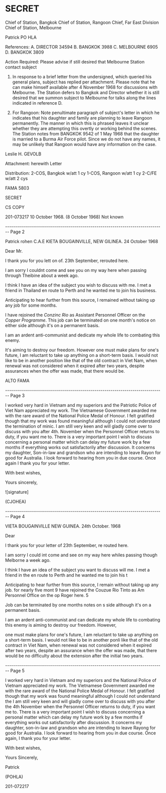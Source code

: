 # SECRET

Chief of Station, Bangkok
Chief of Station, Rangoon
Chief, Far East Division
Chief of Station, Melbourne

Patrick PO HLA

References: A. DIRECTOR 34594
B. BANGKOK 3988
C. MELBOURNE 6905
D. BANGKOK 3809

Action Required: Please advise if still desired that Melbourne Station contact subject

1. In response to a brief letter from the undersigned, which queried his general plans, subject has replied per attachment. Please note that he can make himself available after 4 November 1968 for discussions with Melbourne. The Station defers to Bangkok and Director whether it is still desired that we summon subject to Melbourne for talks along the lines indicated in reference D.

2. For Rangoon: Note penultimate paragraph of subject's letter in which he indicates that his daughter and family are planning to leave Rangoon permanently. The manner in which this is phrased leaves it unclear whether they are attempting this overtly or working behind the scenes. The Station notes from BANGKOK 9542 of 1 May 1968 that the daughter is married to a Burma Air Force pilot. Since we do not have any names, it may be unlikely that Rangoon would have any information on the case.

Leslie H. GEVOLB

Attachment: herewith Letter

Distribution:
2-COS, Bangkok w/att 1 cy
1-COS, Rangoon w/att 1 cy
2-C/FE w/att 2 cys

FAMA 5803

SECRET

CS COPY

201-073217
10 October 1968.
(8 October 1968)
Not known


-------------------------------------------------------------------------------- Page 2

Patrick rohen
C.A.E
KIETA
BOUGAINVILLE,
NEW GILINEA.
24 October 1968

Dear Mr.

I thank you for you lett on of. 23th September, rerouted here.

I am sorry I couldnt come and see you on my way here when passing through Theibine about a week ago.

I think I have an idea of the subject you wish to discuss with me. I met a friend in Thailand en route to Perth and he wanted me to join his business.

Anticipating to hear further from this source, I remained without taking up any job for some months.

I have rejoined the *Conzinc Rio* as Assistant Personnel Officer on the *Copper Programme*. This job can be terminated on one month's notice on either side although it's on a permanent basis.

I am an ardent anti-communist and dedicate my whole life to combating this enemy.

It's aiming to destroy our freedom. However one must make plans for one's future, I am reluctant to take up anything on a short-term basis. I would not like to be in another position like that of the old contract in Viet Nam, when renewal was not considered when it expired after two years, despite assurances when the offer was made, that there would be.

ALTO FAMA


-------------------------------------------------------------------------------- Page 3

I worked very hard in Vietnam and my superiors and the Patriotic Police of Viet Nam appreciated my work. The Vietnamese Government awarded me with the rare award of the National Police Medal of Honour. I felt gratified though that my work was found meaningful although I could not understand the termination of minic. I am still very keen and will gladly come over to discuss with you after 4th. November when the Personnel Officer returns to duty, if you want me to. There is a very important point I wish to discuss concerning a personal matter which can delay my future work by a few months if everything works out satisfactorily after discussion. It concerns my daughter, Son-in-law and grandson who are intending to leave Rayon for good for Australia. I look forward to hearing from you in due course. Once again I thank you for your letter.

With best wishes,

Yours sincerely,

![signature]

(CJOHEA)


-------------------------------------------------------------------------------- Page 4

VIETA
BOUGAINVILLE
NEW GUINEA.
24th October. 1968

Dear

I thank you for your letter of 23th September, re routed here.

I am sorry I could int come and see on my way here whiles passing though Melborne a week ago.

I think I have an idea of the subject you want to discuss will me. I met a friend in the en route to Perth and he wanted me to join his t

Anticipating to hear further from this source, I remain without taking up any job. for nearly five mont 9 have rejoined the Couzue Rio Tinto as Am Personnel Office on the op Roger here. 5

Job can be terminated by one months notes on s side although it's on a permanent basis.

I am an ardent anti-communist and can dedicate my whole life to combating this enemy is aiming to destroy our freedom. However,

one must make plans for one's future, I am reluctant to take up anything on a short-term basis. I would not like to be in another ponli like that of the old contract in Viet Nam, when renewal was not considered when it expired after two years, despite an assurance when the offer was made, that there would be no difficulty about the extension after the initial two years.


-------------------------------------------------------------------------------- Page 5

I worked very hard in Vietnam and my superiors
and the National Police of Vietnam appreciated
my work. The Vietnamese Government awarded me
with the rare award of the National Police Medal
of Honour. I felt gratified though that my work
was found meaningful although I could not understand the
I am still very keen and will
gladly come over to discuss with you after
the 4th November when the Personnel Officer returns
to duty, if you want me to. There is a very
important point I wish to discuss concerning a
personal matter which can delay my future work
by a few months if everything works out
satisfactorily after discussion. It concerns my
daughter, son-in-law and grandson who are
intending to leave Rayong for good for Australia.
I look forward to hearing from you in
due course. Once again, I thank you for
your letter.

With best wishes,

Yours Sincerely,

Patrick

(POHLA)

201-072217
